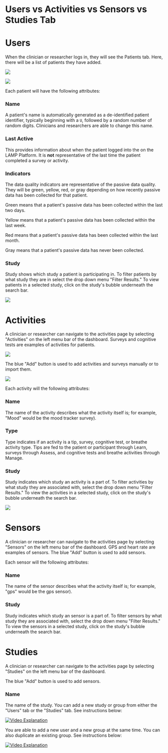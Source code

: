 # Users vs Activities vs Sensors vs Studies Tab

# Users

When the clinician or researcher logs in, they will see the Patients tab. Here, there will be a list of patients they have added.

![](assets/Untitled_50.jpeg)

![](assets/Untitled_51.jpeg)

Each patient will have the following attributes:

### Name

A patient's name is automatically generated as a de-identified patient identifier, typically beginning with a `U`, followed by a random number of random digits. Clinicians and researchers are able to change this name.

### Last Active

This provides information about when the patient logged into the on the LAMP Platform. It is **not** representative of the last time the patient completed a survey or activity.

### Indicators

The data quality indicators are representative of the passive data quality. They will be green, yellow, red, or gray depending on how recently passive data has been collected for that patient.

Green means that a patient's passive data has been collected within the last two days.

Yellow means that a patient's passive data has been collected within the last week.

Red means that a patient's passive data has been collected within the last month.

Gray means that a patient's passive data has never been collected.

### Study

Study shows which study a patient is participating in. To filter patients by what study they are in select the drop down menu "Filter Results." To view patients in a selected study, click on the study's bubble underneath the search bar.

![](assets/Untitled_52.jpeg)

# Activities

A clinician or researcher can navigate to the activities page by selecting "Activities" on the left menu bar of the dashboard.  Surveys and cognitive tests are examples of activities for patients.

![](assets/Untitled_50.png)

The blue "Add" button is used to add activities and surveys manually or to import them.

![](assets/Untitled_53.jpeg)

Each activity will the following attributes:

### Name

The name of the activity describes what the activity itself is; for example, "Mood" would be the mood tracker survey).

### Type

Type indicates if an activity is a tip, survey, cognitive test, or breathe activity type. Tips are fed to the patient or participant through Learn, surveys through Assess, and cognitive tests and breathe activities through Manage.

### Study

Study indicates which study an activity is a part of. To filter activities by what study they are associated with, select the drop down menu "Filter Results." To view the activities in a selected study, click on the study's bubble underneath the search bar.

![](assets/Untitled_51.png)

# Sensors

A clinician or researcher can navigate to the activities page by selecting "Sensors" on the left menu bar of the dashboard. GPS and heart rate are examples of sensors.
The blue "Add" button is used to add sensors.

Each sensor will the following attributes:

### Name

The name of the sensor describes what the activity itself is; for example, "gps" would be the gps sensor).

### Study

Study indicates which study an sensor is a part of. To filter sensors by what study they are associated with, select the drop down menu "Filter Results." To view the sensors in a selected study, click on the study's bubble underneath the search bar.

# Studies

A clinician or researcher can navigate to the activities page by selecting "Studies" on the left menu bar of the dashboard.  

The blue "Add" button is used to add sensors.

### Name

The name of the study. You can add a new study or group from either the "Users" tab or the "Studies" tab. See instructions below:

[![Video Explanation](assets/add_group_video.jpg)](https://www.youtube.com/watch?v=BuBvGKFsOBY)

You are able to add a new user and a new group at the same time. You can also duplicate an existing group. See instructions below:

[![Video Explanation](assets/add_group_user_video.jpg)](https://https://www.youtube.com/watch?v=YO7yutC4j7o)


